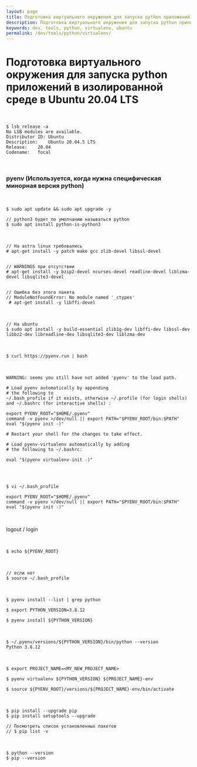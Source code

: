 ```yaml
---
layout: page
title: Подготовка виртуального окружения для запуска python приложений в изолированной среде в Ubuntu 20.04 LTS
description: Подготовка виртуального окружения для запуска python приложений в изолированной среде в Ubuntu 20.04 LTS
keywords: dev, tools, python, virtualenv, ubuntu
permalink: /dev/tools/python/virtualenv/
---
```


# Подготовка виртуального окружения для запуска python приложений в изолированной среде в Ubuntu 20.04 LTS

<br/>

```
$ lsb_release -a
No LSB modules are available.
Distributor ID:	Ubuntu
Description:	Ubuntu 20.04.5 LTS
Release:	20.04
Codename:	focal
```

<br/>

### pyenv (Используется, когда нужна специфическая минорная версия python)

<br/>

```
$ sudo apt update && sudo apt upgrade -y

// python3 будет по умолчанию называться python
$ sudo apt install python-is-python3
```

<br/>

```
// На astra linux требовались
# apt-get install -y patch make gcc zlib-devel libssl-devel


// WARNINGS при отсутствии
# apt-get install -y bzip2-devel ncurses-devel readline-devel liblzma-devel libsqlite3-devel


// Ошибка без этого пакета
// ModuleNotFoundError: No module named '_ctypes'
 # apt-get install -y libffi-devel
```

<br/>

```
// На ubuntu
$ sudo apt install -y build-essential zlib1g-dev libffi-dev libssl-dev libbz2-dev libreadline-dev libsqlite3-dev liblzma-dev
```

<!-- <br/>

Вариант 1.

<br/>

Инсталляция brew / homebrew [в ubuntu](//sysadm.ru/desktop/linux/ubuntu/brew/)

<br/>

```
$ brew install pyenv
``` -->

<br/>

```
$ curl https://pyenv.run | bash
```

<br/>

```
WARNING: seems you still have not added 'pyenv' to the load path.

# Load pyenv automatically by appending
# the following to
~/.bash_profile if it exists, otherwise ~/.profile (for login shells)
and ~/.bashrc (for interactive shells) :

export PYENV_ROOT="$HOME/.pyenv"
command -v pyenv >/dev/null || export PATH="$PYENV_ROOT/bin:$PATH"
eval "$(pyenv init -)"

# Restart your shell for the changes to take effect.

# Load pyenv-virtualenv automatically by adding
# the following to ~/.bashrc:

eval "$(pyenv virtualenv-init -)"
```

<br/>

```

$ vi ~/.bash_profile
```

```
export PYENV_ROOT="$HOME/.pyenv"
command -v pyenv >/dev/null || export PATH="$PYENV_ROOT/bin:$PATH"
eval "$(pyenv init -)"
```

<br/>

logout / login

<br/>

```
$ echo ${PYENV_ROOT}
```

<br/>

```
// если нет
$ source ~/.bash_profile
```

<br/>

```
$ pyenv install --list | grep python

$ export PYTHON_VERSION=3.8.12

$ pyenv install ${PYTHON_VERSION}
```


<br/>

```
$ ~/.pyenv/versions/${PYTHON_VERSION}/bin/python --version
Python 3.8.12
```

<br/>

```
$ export PROJECT_NAME=<MY_NEW_PROJECT_NAME>

$ pyenv virtualenv ${PYTHON_VERSION} ${PROJECT_NAME}-env

$ source ${PYENV_ROOT}/versions/${PROJECT_NAME}-env/bin/activate
```

<br/>

```
$ pip install --upgrade pip
$ pip install setuptools --upgrade

// Посмотреть список установленных пакетов
// $ pip list -v
```

<br/>

```
$ python --version
$ pip --version
```
